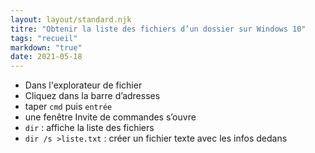 ```yaml
---
layout: layout/standard.njk
titre: "Obtenir la liste des fichiers d’un dossier sur Windows 10"
tags: "recueil"
markdown: "true"
date: 2021-05-18
---
```


* Dans l'explorateur de fichier
* Cliquez dans la barre d’adresses
* taper `cmd` puis `entrée`
* une fenêtre Invite de commandes s’ouvre
* `dir` : affiche la liste des fichiers
* `dir /s >liste.txt` : créer un fichier texte avec les infos dedans


